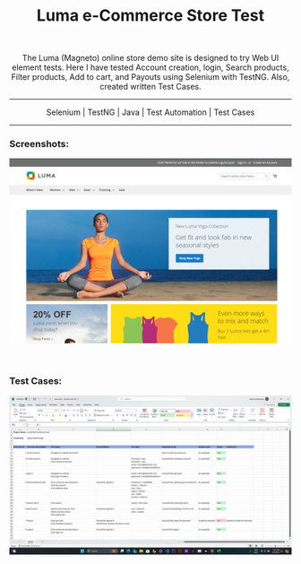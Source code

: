 <h1 align="center">Luma e-Commerce Store Test</h1> <br>

<p align="center">
  The Luma (Magneto) online store demo site is designed to try Web UI element tests. Here I have tested Account creation, login, Search products, Filter products, Add to cart, and Payouts using Selenium with TestNG.
  Also, created written Test Cases.
</p>

---
<p align="center">
  Selenium | TestNG | Java | Test Automation | Test Cases
</p>

---

### Screenshots:

![img.png](src/magneto.png)

<br>

### Test Cases:

![img.png](src/testCases.png)
